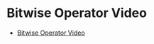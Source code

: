 # Bitwise Operator Video

- [Bitwise Operator Video](https://drive.google.com/file/d/19-ErOuZgC15RF31evs33ydheW5wD3hjH/view?usp=sharing)
